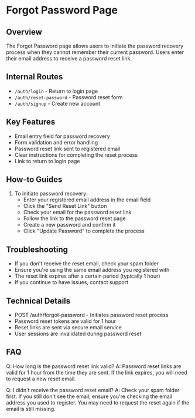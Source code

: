 # Forgot Password Page

## Overview
The Forgot Password page allows users to initiate the password recovery process when they cannot remember their current password. Users enter their email address to receive a password reset link.

## Internal Routes
- `/auth/login` - Return to login page
- `/auth/reset-password` - Password reset form
- `/auth/signup` - Create new account

## Key Features
- Email entry field for password recovery
- Form validation and error handling
- Password reset link sent to registered email
- Clear instructions for completing the reset process
- Link to return to login page

## How-to Guides
1. To initiate password recovery:
   - Enter your registered email address in the email field
   - Click the "Send Reset Link" button
   - Check your email for the password reset link
   - Follow the link to the password reset page
   - Create a new password and confirm it
   - Click "Update Password" to complete the process

## Troubleshooting
- If you don't receive the reset email, check your spam folder
- Ensure you're using the same email address you registered with
- The reset link expires after a certain period (typically 1 hour)
- If you continue to have issues, contact support

## Technical Details
- POST /auth/forgot-password - Initiates password reset process
- Password reset tokens are valid for 1 hour
- Reset links are sent via secure email service
- User sessions are invalidated during password reset

## FAQ
Q: How long is the password reset link valid?
A: Password reset links are valid for 1 hour from the time they are sent. If the link expires, you will need to request a new reset email.

Q: I didn't receive the password reset email?
A: Check your spam folder first. If you still don't see the email, ensure you're checking the email address you used to register. You may need to request the reset again if the email is still missing.
